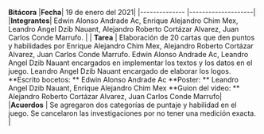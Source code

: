 **Bitácora**
|**Fecha**| 19 de enero del 2021|
|-------------- |--------------------|
|**Integrantes**| Edwin Alonso Andrade Ac, Enrique Alejandro Chim Mex, Leandro Angel Dzib Nauant, Alejandro Roberto Cortázar Alvarez, Juan Carlos Conde Marrufo. |
| **Tarea** | Elaboración de 20 cartas que den puntos y habilidades por Enrique Alejandro Chim Mex, Alejandro Roberto Cortázar Alvarez, Juan Carlos Conde Marrufo.     Edwin Alonso Andrade Ac, Leandro Angel Dzib Nauant encargados en implementar los textos y los datos en el juego. Leandro Angel Dzib Nauant encargado de elaborar los logos.  **Escrito bocetos: ** Edwin Alonso Andrade Ac  **Poster: ** Leandro Angel Dzib Nauant, Enrique Alejandro Chim Mex  **Guion del video: ** Alejandro Roberto Cortázar Alvarez, Juan Carlos Conde Marrufo|
|**Acuerdos** | Se agregaron dos categorías de puntaje y habilidad en el juego. Se cancelaron las investigaciones por no tener una medición exacta. |

